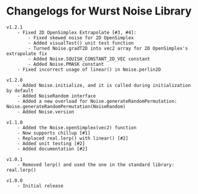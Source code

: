 # Changelogs for Wurst Noise Library

    v1.2.1
        - Fixed 2D OpenSimplex Extrapolate [#3, #4]:
            - Fixed skewed noise for 2D OpenSimplex 
            - Added visualTest() unit test function
            - Turned Noise.gradT2D into vec2 array for 2D OpenSimplex's extrapolate fix
            - Added Noise.SQUISH_CONSTANT_2D_VEC constant
            - Added Noise.PMASK constant
        - Fixed incorrect usage of linear() in Noise.perlin2D

    v1.2.0
        - Added Noise.initialize, and it is called during initialization by default
        - Added NoiseRandom interface
        - Added a new overload for Noise.generateRandomPermutation: Noise.generateRandomPermutation(NoiseRandom)
        - Added Noise.version

    v1.1.0
        - Added the Noise.openSimplex(vec2) function
        - Now supports chillup [#1]
        - Replaced real.lerp() with linear() [#2]
        - Added unit testing [#2]
        - Added documentation [#2]

    v1.0.1
        - Removed lerp() and used the one in the standard library: real.lerp()

    v1.0.0
        - Initial release
